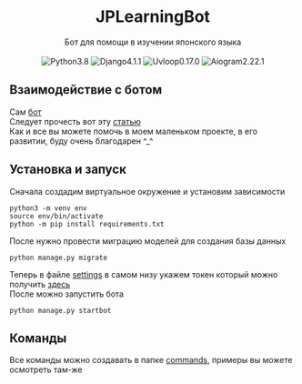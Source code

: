 <h1 align="center">
JPLearningBot
</h1>
<p align="center">
Бот для помощи в изучении японского языка
<br /><br />
<img alt="Python3.8" src="https://img.shields.io/badge/Python-3.8-blue">
<img alt="Django4.1.1" src="https://img.shields.io/badge/Django-4.1.1-brightgreen">
<img alt="Uvloop0.17.0" src="https://img.shields.io/badge/uvloop-0.17.0-blue">
<img alt="Aiogram2.22.1" src="https://img.shields.io/badge/Aiogram-2.22.1-blue">
</p>

## Взаимодействие с ботом
Сам [бот](https://t.me/aiko_jp_learning_bot)
<br />
Следует прочесть вот эту [статью](https://telegra.ph/JPLearning-Bot-10-09)
<br />
Как и все вы можете помочь в моем маленьком проекте, в его развитии, буду очень благодарен ^_^

## Установка и запуск
Сначала создадим виртуальное окружение и установим зависимости
```shell
python3 -m venv env
source env/bin/activate
python -m pip install requirements.txt
```
После нужно провести миграцию моделей для создания базы данных
```shell
python manage.py migrate
```
Теперь в файле [settings](https://github.com/AikoSora/JPLearningBot/blob/main/tgbot/settings.py) в самом низу укажем токен который можно получить [здесь](https://t.me/BotFather)
<br />
После можно запустить бота
```shell
python manage.py startbot
```

## Команды
Все команды можно создавать в папке [commands](https://github.com/AikoSora/JPLearningBot/tree/main/app/bot/commands), примеры вы можете осмотреть там-же